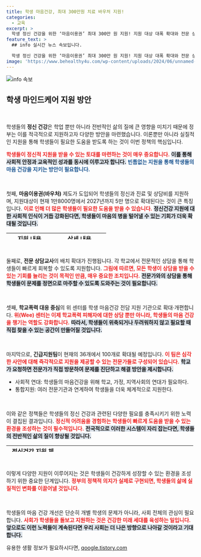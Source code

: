 ```yaml
---
title: 학생 마음건강, 최대 300만원 치료 바우처 지원!
categories:
  - 교육
excerpt: >
  학생 정신 건강을 위한 ‘마음이용권’ 최대 300만 원 지원! 지원 대상 대폭 확대와 전문 상담교사 배치 증가로 학생의 마음건강을 전방위적으로 지원하는 새로운 정책이 시작됩니다. 2027년까지 학교의 마음건강 지원 체계가 어떻게 변화할지 주목해 보세요!
feature_text: >
  ## info 실시간 뉴스 속보입니다.

  학생 정신 건강을 위한 ‘마음이용권’ 최대 300만 원 지원! 지원 대상 대폭 확대와 전문 상담교사 배치 증가로 학생의 마음건강을 전방위적으로 지원하는 새로운 정책이 시작됩니다. 2027년까지 학교의 마음건강 지원 체계가 어떻게 변화할지 주목해 보세요!
image: 'https://www.behealthy4u.com/wp-content/uploads/2024/06/unnamed-file.png'
---
```


<p><img src="https://www.behealthy4u.com/wp-content/uploads/2024/06/unnamed-file.png" alt="info 속보" /></p>

<h2 data-ke-size="size26">학생 마인드케어 지원 방안</h2>

<p data-ke-size="size16">&nbsp;</p>

<p>학생들의 <strong>정신 건강</strong>은 학업 뿐만 아니라 전반적인 삶의 질에 큰 영향을 미치기 때문에 정부는 이를 적극적으로 지원하고자 다양한 방안을 마련했습니다. 이론뿐만 아니라 실질적인 지원을 통해 학생들이 필요한 도움을 받도록 하는 것이 이번 정책의 핵심입니다. </p>

<p><b><span style="color: #ee2323;">학생들이 정신적 지원을 받을 수 있는 토대를 마련하는 것이 매우 중요합니다.</span></b> <b><span style="background-color: #21538527;">이를 통해 사회적 안정과 교육적인 성과를 동시에 이루고자 합니다.</span></b> <b><span style="color: #1a5490;">빈틈없는 지원을 통해 학생들의 마음 건강을 지키는 방안이 필요합니다.</span></b></p>

<p data-ke-size="size16">&nbsp;</p>

<p>첫째, <strong>마음이용권(바우처)</strong> 제도가 도입되어 학생들의 정신과 진료 및 상담비를 지원하며, 지원대상이 현재 1만8000명에서 2027년까지 5만 명으로 확대된다는 것이 큰 특징입니다. <b><span style="color: #ee2323;">이로 인해 더 많은 학생들이 필요한 도움을 받을 수 있습니다.</span></b> <b><span style="background-color: #21538527;">정신건강 지원에 대한 사회적 인식이 거듭 강화된다면, 학생들이 마음의 병을 털어낼 수 있는 기회가 더욱 확대될 것입니다.</span></b> </p>

<table style="height: 17px; width: 500px;">
    <tbody>
        <tr>
            <td style="text-align: center;"><b>지원 내용</b></td>
            <td style="text-align: center;"><b>상세 내용</b></td>
        </tr>
        <tr>
            <td style="text-align: center; height: 17px;"><b>마음이용권 지원</b></td>
            <td style="text-align: center; height: 17px;"><b>최대 300만원 지원</b></td>
        </tr>
        <tr>
            <td style="text-align: center; height: 17px;"><b>지원대상 확대</b></td>
            <td style="text-align: center; height: 17px;"><b>5만명으로 증가</b></td>
        </tr>
    </tbody>
</table>

<p data-ke-size="size16">&nbsp;</p>

<p>둘째로, <strong>전문 상담교사</strong>의 배치 확대가 진행됩니다. 각 학교에서 전문적인 상담을 통해 학생들이 빠르게 회복할 수 있도록 지원합니다. <b><span style="color: #ee2323;">그림에 따르면, 모든 학생이 상담을 받을 수 있는 기회를 늘리는 것이 목적인 만큼, 매우 중요한 조치입니다.</span></b> <b><span style="background-color: #21538527;">전문가와의 상담을 통해 학생들이 문제를 정면으로 마주할 수 있도록 도와주는 것이 필요합니다.</span></b></p>

<p data-ke-size="size16">&nbsp;</p>

<p>셋째, <strong>학교폭력 대응 중심</strong>의 위 센터를 학생 마음건강 전담 지원 기관으로 확대·개편합니다. <b><span style="color: #ee2323;">위(Wee) 센터는 이제 학교폭력 피해자에 대한 상담 뿐만 아니라, 학생들의 마음 건강을 챙기는 역할도 강화합니다.</span></b> <b><span style="background-color: #21538527;">따라서, 학생들이 위축되거나 두려워하지 않고 필요할 때 직접 찾을 수 있는 공간이 만들어질 것입니다.</span></b></p>

<p data-ke-size="size16">&nbsp;</p>

<p>마지막으로, <strong>긴급지원팀</strong>이 현재의 36개에서 100개로 확대될 예정입니다. <b><span style="color: #ee2323;">이 팀은 심각한 사안에 대해 즉각적으로 지원을 제공할 수 있는 전문가들로 구성되어 있습니다.</span></b> <b><span style="background-color: #21538527;">학교가 요청하면 전문가가 직접 방문하여 문제를 진단하고 해결 방안을 제시합니다.</span></b></p>

<ul>
    <li>사회적 연대: 학생들의 마음건강을 위해 학교, 가정, 지역사회의 연대가 필요하다.</li>
    <li>통합지원: 여러 전문기관과 연계하여 학생들을 더욱 체계적으로 지원한다.</li>
</ul>

<p data-ke-size="size16">&nbsp;</p>

<p>이와 같은 정책들은 학생들의 정신 건강과 관련된 다양한 필요를 충족시키기 위한 노력이 결집된 결과입니다. <b><span style="color: #ee2323;">정신적 어려움을 경험하는 학생들이 빠르게 도움을 받을 수 있는 환경을 조성하는 것이 필수적입니다.</span></b> <b><span style="background-color: #21538527;">전국적으로 이러한 시스템이 자리 잡는다면, 학생들의 전반적인 삶의 질이 향상될 것입니다.</span></b> </p>

<table style="height: 17px; width: 500px;">
    <tbody>
        <tr>
            <td style="text-align: center;"><b>정신건강 지원 체계</b></td>
            <td style="text-align: center;"><b>구체적 과제</b></td>
        </tr>
        <tr>
            <td style="text-align: center; height: 17px;"><b>예방 및 발견</b></td>
            <td style="text-align: center; height: 17px;"><b>사회정서역량 강화를 위한 전략들이 필요하다.</b></td>
        </tr>
        <tr>
            <td style="text-align: center; height: 17px;"><b>치유 및 회복</b></td>
            <td style="text-align: center; height: 17px;"><b>학교 복귀를 위한 다양한 지원 체계를 마련해야 한다.</b></td>
        </tr>
    </tbody>
</table>

<p data-ke-size="size16">&nbsp;</p>

<p>이렇게 다양한 지원이 이루어지는 것은 학생들이 건강하게 성장할 수 있는 환경을 조성하기 위한 중요한 단계입니다. <b><span style="color: #ee2323;">정부의 정책적 의지가 실제로 구현되면, 학생들의 삶에 실질적인 변화를 이끌어낼 것입니다.</span></b> </p>

<p data-ke-size="size16">&nbsp;</p>

<p>학생들의 마음 건강 개선은 단순히 개별 학생의 문제가 아니라, 사회 전체의 관심이 필요합니다. <b><span style="color: #ee2323;">사회가 학생들을 돌보고 지원하는 것은 건강한 미래 세대를 육성하는 일입니다.</span></b> <b><span style="background-color: #21538527;">앞으로도 이런 노력들이 계속된다면 우리 사회는 더 나은 방향으로 나아갈 것이라고 기대합니다.</span></b> </p>
유용한 생활 정보가 필요하시다면, <a href="https://qoogle.tistory.com" rel="dofollow">qoogle.tistory.com</a>


